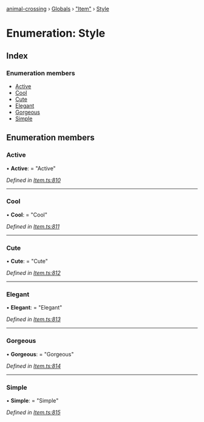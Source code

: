 [animal-crossing](../README.md) › [Globals](../globals.md) › ["Item"](../modules/_item_.md) › [Style](_item_.style.md)

# Enumeration: Style

## Index

### Enumeration members

* [Active](_item_.style.md#active)
* [Cool](_item_.style.md#cool)
* [Cute](_item_.style.md#cute)
* [Elegant](_item_.style.md#elegant)
* [Gorgeous](_item_.style.md#gorgeous)
* [Simple](_item_.style.md#simple)

## Enumeration members

###  Active

• **Active**: = "Active"

*Defined in [Item.ts:810](https://github.com/Norviah/animal-crossing/blob/b7769d3/module/types/Item.ts#L810)*

___

###  Cool

• **Cool**: = "Cool"

*Defined in [Item.ts:811](https://github.com/Norviah/animal-crossing/blob/b7769d3/module/types/Item.ts#L811)*

___

###  Cute

• **Cute**: = "Cute"

*Defined in [Item.ts:812](https://github.com/Norviah/animal-crossing/blob/b7769d3/module/types/Item.ts#L812)*

___

###  Elegant

• **Elegant**: = "Elegant"

*Defined in [Item.ts:813](https://github.com/Norviah/animal-crossing/blob/b7769d3/module/types/Item.ts#L813)*

___

###  Gorgeous

• **Gorgeous**: = "Gorgeous"

*Defined in [Item.ts:814](https://github.com/Norviah/animal-crossing/blob/b7769d3/module/types/Item.ts#L814)*

___

###  Simple

• **Simple**: = "Simple"

*Defined in [Item.ts:815](https://github.com/Norviah/animal-crossing/blob/b7769d3/module/types/Item.ts#L815)*
